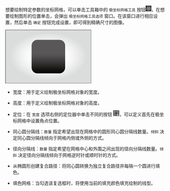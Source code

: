 想要绘制特定参数的坐标网格，可以单击工具箱中的 `极坐标网格工具` 按钮<img src="./images/01.png" style="zoom:55%;" />，在想要绘制图形的位置单击，会弹出 `极坐标网格工具选项` 窗口。在该窗口进行相应设置，然后单击 `确定` 按钮完成设置，即可得到精确尺寸的图像。

<img src="./images/03.png" alt="03" style="zoom:50%;" />

+ 宽度：用于定义绘制极坐标网格对象的宽度。
+ 高度：用于定义绘制极坐标网格对象的高度。
+ 定位：在 `宽度` 选项右侧的定位器中单击不同的按钮 <img src="./images/08.png" style="zoom:50%;" />，可以定义首先在极坐标网格中设置角点位置。
+ 同心圆分隔线：`数量` 指定希望出现在网格中的圆形同心圆分隔线数量。`倾斜` 决定同心圆分隔线倾向于网格内侧或外侧的方式。

+ 径向分隔线：`数量` 指定希望在网格中心和外围之间出现的径向分隔线数量。`倾斜` 决定径向分隔线倾向于网格逆时针或顺时针的方式。
+ 从椭圆形创建复合路径：将同心圆转换为独立复合路径并每隔一个圆进行填色。
+ 填色网格：当勾选该复选框时，将使用当前的填充颜色填充绘制的线型。